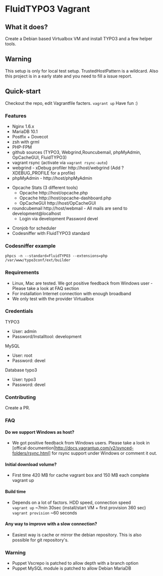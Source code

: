 # FluidTYPO3 Vagrant

## What it does?
Create a Debian based Virtualbox VM and install TYPO3 and a few helper tools.

## Warning
This setup is only for local test setup. TrustedHostPattern is a wildcard.
Also this project is in a early state and you need to fill a issue report.

## Quick-start
Checkout the repo, edit Vagrantfile facters.
```vagrant up```
Have fun :)

### Features
- Nginx 1.6.x
- MariaDB 10.1
- Postfix + Dovecot
- zsh with grml
- PHP-FPM
- github sources (TYPO3, Webgrind,Rouncubemail, phpMyAdmin, OpCacheGUI, FluidTYPO3)
- vagrant rsync (activate via ```vagrant rsync-auto```)
- webgrind - xDebug profiler http://host/webgrind (Add ?XDEBUG_PROFILE for a profile)
- phpMyAdmin - http://host/phpMyAdmin
+ Opcache Stats (3 different tools)
    * Opcache http://host/opcache.php
    * Opcache http://host/opcache-dashboard.php
    * OpCacheGUI http://host/OpCacheGUI
+ roundcubemail http://host/webmail - All mails are send to development@localhost
    * Login via development Password devel
- Cronjob for scheduler
- Codesniffer with FluidTYPO3 standard

### Codesniffer example
```shell
phpcs -n --standard=FluidTYPO3 --extensions=php /var/www/typo3conf/ext/builder
```

### Requirements
- Linux, Mac are tested. We got positive feedback from Windows user - Please take a look at FAQ section
- For installation Internet connection with enough broadband
- We only test with the provider Virtualbox

### Credentials
TYPO3
- User: admin
- Password/Installtool: development

MySQL
- User: root
- Password: devel

Database typo3
- User: typo3
- Password: devel

### Contributing
Create a PR.


### FAQ

#### Do we support Windows as host?
- We got positive feedback from Windows users. Please take a look in [offical documention|http://docs.vagrantup.com/v2/synced-folders/rsync.html] for rsync support under Windows or comment it out.

#### Initial download volume?
- First time 420 MB for cache vagrant box and 150 MB each complete vagrant up

#### Build time
- Depends on a lot of factors. HDD speed, connection speed<br />
```vagrant up``` ~7min 30sec (install/start VM + first provision 360 sec)<br />
```vagrant provision``` ~60 seconds

#### Any way to improve with a slow connection?
- Easiest way is cache or mirror the debian repository. This is also possible for git repository's.


### Warning
- Puppet Vscrepo is patched to allow depth with a branch option
- Puppet MySQL module is patched to allow Debian MariaDB
